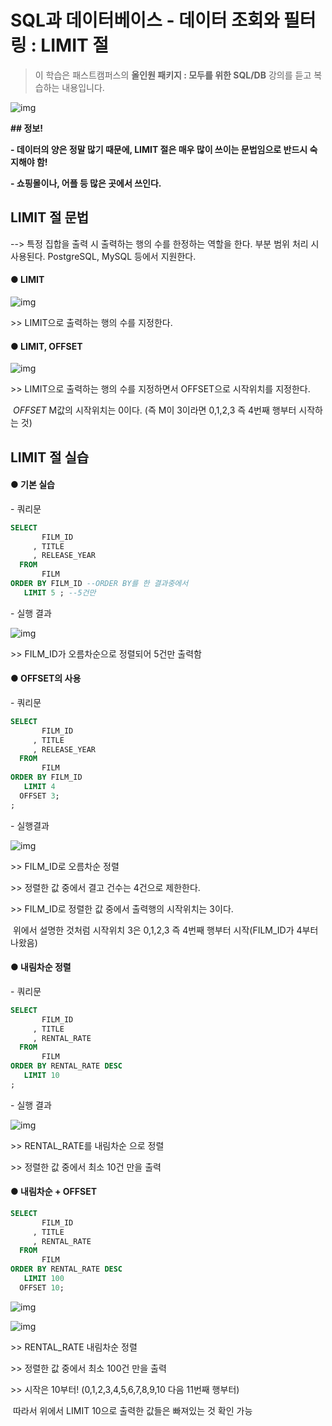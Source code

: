 # SQL과 데이터베이스 - 데이터 조회와 필터링 : LIMIT 절

> 이 학습은 패스트캠퍼스의 **올인원 패키지 : 모두를 위한 SQL/DB** 강의를 듣고 복습하는 내용입니다.

![img](/assets/md-images/image-16456059192111.png)

**## 정보!**

**- 데이터의 양은 정말 많기 때문에, LIMIT 절은 매우 많이 쓰이는 문법임으로 반드시 숙지해야 함!**

**- 쇼핑몰이나, 어플 등 많은 곳에서 쓰인다.**





## LIMIT 절 문법

--> 특정 집합을 출력 시 출력하는 행의 수를 한정하는 역할을 한다. 부분 범위 처리 시 사용된다. PostgreSQL, MySQL 등에서 지원한다.



#### ● LIMIT

![img](/assets/md-images/image-16456059258193.png)

\>> LIMIT으로 출력하는 행의 수를 지정한다.

#### ● LIMIT, OFFSET

![img](/assets/md-images/image-16456059333225.png)

\>> LIMIT으로 출력하는 행의 수를 지정하면서 OFFSET으로 시작위치를 지정한다.

​      *OFFSET*  M값의 시작위치는 0이다. (즉 M이 3이라면 0,1,2,3 즉 4번째 행부터 시작하는 것)





## LIMIT 절 실습





#### ● 기본 실습



\- 쿼리문

```SQL
SELECT
	   FILM_ID
	 , TITLE
	 , RELEASE_YEAR
  FROM
	   FILM
ORDER BY FILM_ID --ORDER BY를 한 결과중에서 
   LIMIT 5 ; --5건만 
```

\- 실행 결과

![img](/assets/md-images/image-16456059422157.png)

\>> FILM_ID가 오름차순으로 정렬되어 5건만 출력함





#### ● OFFSET의 사용



\- 쿼리문

```SQL
SELECT
       FILM_ID
     , TITLE
     , RELEASE_YEAR
  FROM
       FILM
ORDER BY FILM_ID
   LIMIT 4
  OFFSET 3;
;
```

\- 실행결과

![img](/assets/md-images/image-16456059502629.png)

\>> FILM_ID로 오름차순 정렬

\>> 정렬한 값 중에서 결고 건수는 4건으로 제한한다.

\>> FILM_ID로 정렬한 값 중에서 출력행의 시작위치는 3이다.

​     위에서 설명한 것처럼 시작위치 3은 0,1,2,3 즉 4번째 행부터 시작(FILM_ID가 4부터 나왔음)





#### ● 내림차순 정렬



\- 쿼리문

```SQL
SELECT
       FILM_ID
     , TITLE
     , RENTAL_RATE
  FROM
       FILM
ORDER BY RENTAL_RATE DESC
   LIMIT 10
;
```

\- 실행 결과

![img](/assets/md-images/image-164560595593511.png)

\>> RENTAL_RATE를 내림차순 으로 정렬

\>> 정렬한 값 중에서 최소 10건 만을 출력





#### ● 내림차순 + OFFSET

```SQL
SELECT
       FILM_ID
     , TITLE
     , RENTAL_RATE
  FROM
       FILM
ORDER BY RENTAL_RATE DESC
   LIMIT 100
  OFFSET 10;
```

![img](/assets/md-images/image-164560596223013.png)

![img](https://postfiles.pstatic.net/MjAyMTA0MjBfMTIy/MDAxNjE4ODg4OTcyNzA1.ODnh6pX2RLrxr1qs8fW5qwahEVJ_Antnv-ypgWJSUakg.D9_tCEzh_epdvGFYt_DHsV6g2nBC8UekjrpfR1F8Zowg.PNG.hkyku9/image.png?type=w966)

\>> RENTAL_RATE 내림차순 정렬

\>> 정렬한 값 중에서 최소 100건 만을 출력

\>> 시작은 10부터! (0,1,2,3,4,5,6,7,8,9,10 다음 11번째 행부터)

​      따라서 위에서 LIMIT 10으로 출력한 값들은 빠져있는 것 확인 가능